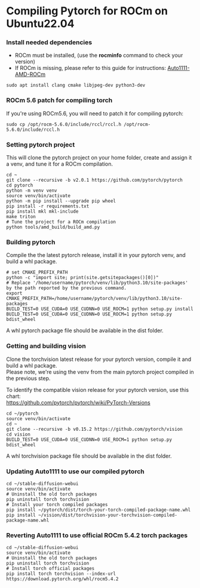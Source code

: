 # Compiling Pytorch for ROCm on Ubuntu22.04


### Install needed dependencies

* ROCm must be installed, (use the **rocminfo** command to check your version)  
* If ROCm is missing, please refer to this guide for instructions: [Auto1111-AMD-ROCm](https://github.com/m68k-fr/Auto1111-Shark-Ubuntu-AMD-Howto)


````
sudo apt install clang cmake libjpeg-dev python3-dev
````

### ROCm 5.6 patch for compiling torch

If you're using ROCm5.6, you will need to patch it for compiling pytorch:

````
sudo cp /opt/rocm-5.6.0/include/rccl/rccl.h /opt/rocm-5.6.0/include/rccl.h
````


### Setting pytorch project

This will clone the pytorch project on your home folder, create and assign it a venv, and tune it for a ROCm compilation.  

````
cd ~
git clone --recursive -b v2.0.1 https://github.com/pytorch/pytorch
cd pytorch
python -m venv venv
source venv/bin/activate
python -m pip install --upgrade pip wheel
pip install -r requirements.txt
pip install mkl mkl-include
make triton
# Tune the project for a ROCm compilation
python tools/amd_build/build_amd.py
````

### Building pytorch

Compile the the latest pytorch release, install it in your pytorch venv, and build a whl package.

````
# set CMAKE_PREFIX_PATH
python -c "import site; print(site.getsitepackages()[0])"
# Replace '/home/username/pytorch/venv/lib/python3.10/site-packages' by the path reported by the previous command.
export CMAKE_PREFIX_PATH=/home/username/pytorch/venv/lib/python3.10/site-packages
BUILD_TEST=0 USE_CUDA=0 USE_CUDNN=0 USE_ROCM=1 python setup.py install
BUILD_TEST=0 USE_CUDA=0 USE_CUDNN=0 USE_ROCM=1 python setup.py bdist_wheel
````
A whl pytorch package file should be available in the dist folder.


### Getting and building vision

Clone the torchvision latest release for your pytorch version, compile it and build a whl package.  
Please note, we're using the venv from the main pytorch project compiled in the previous step.

To identify the compatible vision release for your pytorch version, use this chart:  
https://github.com/pytorch/pytorch/wiki/PyTorch-Versions

````
cd ~/pytorch
source venv/bin/activate
cd ~
git clone --recursive -b v0.15.2 https://github.com/pytorch/vision
cd vision
BUILD_TEST=0 USE_CUDA=0 USE_CUDNN=0 USE_ROCM=1 python setup.py bdist_wheel
````

A whl torchvision package file should be available in the dist folder.


### Updating Auto1111 to use our compiled pytorch 

````
cd ~/stable-diffusion-webui
source venv/bin/activate
# Uninstall the old torch packages
pip uninstall torch torchvision
# Install your torch compiled packages
pip install ~/pytorch/dist/torch-your-torch-compiled-package-name.whl
pip install ~/vision/dist/torchvision-your-torchvision-compiled-package-name.whl
````


### Reverting Auto1111 to use official ROCm 5.4.2 torch packages
````
cd ~/stable-diffusion-webui
source venv/bin/activate
# Uninstall the old torch packages
pip uninstall torch torchvision
# Install torch official packages
pip install torch torchvision --index-url https://download.pytorch.org/whl/rocm5.4.2
````


